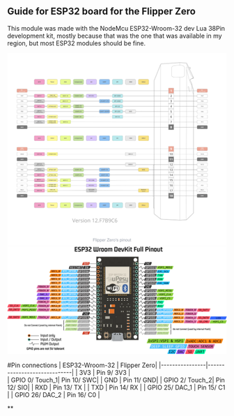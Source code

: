 ## Guide for ESP32 board for the Flipper Zero 


This module was made with the NodeMcu ESP32-Wroom-32 dev Lua 38Pin development kit, mostly because that was the one that was available in my region, but most ESP32 modules should be fine.

![](/4.Docs/Images/FlipperZeroPinout.png)
![](/4.Docs/Images/doc-esp32-wroom-pinout.png.webp)


#Pin connections 
| ESP32-Wroom-32 | Flipper Zero|
|----------------|-----------------------------|
| 3V3            | Pin 9/ 3V3 |  
| GPIO 0/ Touch_1| Pin 10/ SWC|
| GND            | Pin 11/ GND|
| GPIO 2/ Touch_2| Pin 12/ SIO|
| RXD            | Pin 13/ TX |
| TXD            | Pin 14/ RX |
| GPIO 25/ DAC_1 | Pin 15/ C1 |
| GPIO 26/ DAC_2 | Pin 16/ C0 |
 
**

